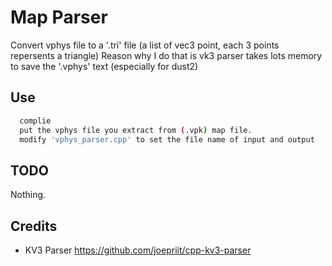 # Map Parser
Convert vphys file to a '.tri' file (a list of vec3 point, each 3 points repersents a triangle)
Reason why I do that is vk3 parser takes lots memory to save the '.vphys' text (especially for dust2)

## Use

```bash
  complie
  put the vphys file you extract from (.vpk) map file.
  modify 'vphys_parser.cpp' to set the file name of input and output
```

## TODO
Nothing.

## Credits

- KV3 Parser https://github.com/joepriit/cpp-kv3-parser
